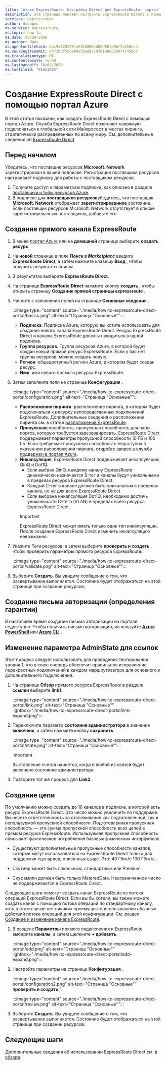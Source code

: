 ```yaml
---
title: 'Azure ExpressRoute: Настройка Direct для ExpressRoute: портал'
description: Эта страница поможет настроить ExpressRoute Direct с помощью портала.
services: expressroute
author: duongau
ms.service: expressroute
ms.topic: how-to
ms.date: 09/29/2020
ms.author: duau
ms.openlocfilehash: dac9df23209fa93b8060ad80d58fd66f7a356ecd
ms.sourcegitcommit: b4f303f59bb04e3bae0739761a0eb7e974745bb7
ms.translationtype: MT
ms.contentlocale: ru-RU
ms.lasthandoff: 10/02/2020
ms.locfileid: "91651485"
---
```

# <a name="create-expressroute-direct-using-the-azure-portal"></a>Создание ExpressRoute Direct с помощью портал Azure

В этой статье показано, как создать ExpressRoute Direct с помощью портал Azure.
Служба ExpressRoute Direct позволяет напрямую подключаться к глобальной сети Майкрософт в местах пиринга, стратегически распределенных по всему миру. См. дополнительные сведения об [ExpressRoute Direct](expressroute-erdirect-about.md).

## <a name="before-you-begin"></a><a name="before"></a>Перед началом

Убедитесь, что поставщик ресурсов **Microsoft. Network** зарегистрирован в вашей подписке. Регистрация поставщика ресурсов настраивает подписку для работы с поставщиком ресурсов.

1. Получите доступ к параметрам подписки, как описано в разделе [поставщики и типы ресурсов Azure](../azure-resource-manager/management/resource-providers-and-types.md).
1. В подписке для **поставщиков ресурсов**убедитесь, что поставщик **Microsoft. Network** отображает **зарегистрированное** состояние. Если поставщик ресурсов Microsoft. Network отсутствует в списке зарегистрированных поставщиков, добавьте его.

## <a name="create-expressroute-direct"></a><a name="create-erdir"></a>Создание прямого канала ExpressRoute

1. В меню [портал Azure](https://portal.azure.com) или на **домашней** странице выберите **создать ресурс**.

1. На **новой** странице в поле ***Поиск в Marketplace*** введите **ExpressRoute Direct**, а затем нажмите клавишу **Ввод** , чтобы получить результаты поиска.

1. В результатах выберите **ExpressRoute Direct**.

1. На странице **ExpressRoute Direct** нажмите кнопку **создать** , чтобы открыть страницу **Создание прямой страницы expressroute** .

1. Начните с заполнения полей на странице **Основные сведения** .

    :::image type="content" source="./media/how-to-expressroute-direct-portal/basics.png" alt-text="Страница &quot;Основные&quot;":::

    * **Подписка**. Подписка Azure, которую вы хотите использовать для создания нового канала ExpressRoute Direct. Ресурс ExpressRoute Direct и каналы ExpressRoute должны находиться в одной подписке.
    * **Группа ресурсов**. Группа ресурсов Azure, в которой будет создан новый прямой ресурс ExpressRoute. Если у вас нет группы ресурсов, можно создать новую.
    * **Регион**: общедоступный регион Azure, в котором будет создан ресурс.
    * **Имя**: имя нового прямого ресурса ExpressRoute.

1. Затем заполните поля на странице **Конфигурация** .

    :::image type="content" source="./media/how-to-expressroute-direct-portal/configuration.png" alt-text="Страница &quot;Основные&quot;":::

    * **Расположение пиринга**. расположение пиринга, в котором будет подключаться к ресурсу непосредственных подключений ExpressRoute. Дополнительные сведения о расположении пиринга см. в статье [расположения ExpressRoute](expressroute-locations-providers.md).
   * **Пропускная**способность. пропускная способность для пары портов, которую требуется зарезервировать. ExpressRoute Direct поддерживает параметры пропускной способности 10 ГБ и 100 ГБ. Если требуемая пропускная способность недоступна в указанном расположении пиринга, [откройте запрос в службу поддержки в портал Azure](https://aka.ms/azsupt).
   * **Инкапсуляция**. ExpressRoute Direct поддерживает инкапсуляцию QinQ и Dot1Q.
     * Если выбран QinQ, каждому каналу ExpressRoute динамически назначается S-тег и каналы будут уникальными в пределах ресурса ExpressRoute Direct.
     *  Каждый C-тег в канале должен быть уникальным в пределах канала, но не для всего ExpressRoute Direct.
     * Если выбрана инкапсуляция Dot1Q, необходимо достичь уникальности C-тега (VLAN) в пределах всего ресурса ExpressRoute Direct.
     >[!IMPORTANT]
     >ExpressRoute Direct может иметь только один тип инкапсуляции. После создания ExpressRoute Direct изменить инкапсуляцию невозможно.
     >

1. Укажите Теги ресурсов, а затем выберите **проверить и создать** , чтобы проверить параметры прямого ресурса ExpressRoute.

    :::image type="content" source="./media/how-to-expressroute-direct-portal/validate.png" alt-text="Страница &quot;Основные&quot;":::

1. Выберите **Создать**. Вы увидите сообщение о том, что развертывание выполняется. Состояние будет отображаться на этой странице при создании ресурсов. 

## <a name="generate-the-letter-of-authorization-loa"></a><a name="authorization"></a>Создание письма авторизации (определения гарантии)

В настоящее время создание письма авторизации на портале недоступно. Чтобы получить письмо авторизации, используйте **[Azure PowerShell](expressroute-howto-erdirect.md#authorization)** или **[Azure CLI](expressroute-howto-expressroute-direct-cli.md#authorization)** .

## <a name="change-admin-state-of-links"></a><a name="state"></a>Изменение параметра AdminState для ссылок

Этот процесс следует использовать для проведения тестирования уровня 1, что в свою очередь обеспечит правильное исправление перекрестных подключений в каждом маршрутизаторе для основного и дополнительного подключения.

1. На странице **Обзор** прямого ресурса ExpressRoute в разделе **ссылки** выберите **link1**.

    :::image type="content" source="./media/how-to-expressroute-direct-portal/link.png" alt-text="Страница &quot;Основные&quot;" lightbox="./media/how-to-expressroute-direct-portal/link-expand.png":::

1. Переключите параметр **состояния администратора** в значение **включено**, а затем нажмите кнопку **сохранить**.

    :::image type="content" source="./media/how-to-expressroute-direct-portal/state.png" alt-text="Страница &quot;Основные&quot;":::

    >[!IMPORTANT]
    >Выставление счетов начнется, когда в любой из связей будет включено состояние администратора.
    >

1. Повторите тот же процесс для **Link2**.

## <a name="create-a-circuit"></a><a name="circuit"></a>Создание цепи

По умолчанию можно создать до 10 каналов в подписке, в которой есть ресурс ExpressRoute Direct. Это число можно увеличить по поддержке. Вы несете ответственность за отслеживание как подготовленной, так и используемой пропускной способности. Подготовленная пропускная способность — это сумма пропускной способности всех цепей в прямом ресурсе ExpressRoute. Используемая пропускная способность описывает фактическое потребление базовых физических интерфейсов.

* Существуют дополнительные пропускные способности каналов, которые могут использоваться на ExpressRoute Direct только для поддержки сценариев, описанных выше. Это: 40 Гбит/с 100 Гбит/с.

* Скутиер может быть локальным, стандартным или Premium.

* Скуфамили должен быть только MeteredData. Неограниченное число не поддерживается в ExpressRoute Direct.

Следующие шаги помогут создать канал ExpressRoute из потока операций ExpressRoute Direct. Если вы бы хотели, вы также можете создать канал с помощью потока операций по стандартному каналу, хотя в этом случае нет никаких преимуществ использования обычных действий потока операций для этой конфигурации. См. раздел [Создание и изменение канала ExpressRoute](expressroute-howto-circuit-portal-resource-manager.md).

1. В разделе **Параметры** прямого подключения к ExpressRoute выберите **каналы**, а затем щелкните **+ добавить**. 

    :::image type="content" source="./media/how-to-expressroute-direct-portal/add.png" alt-text="Страница &quot;Основные&quot;" lightbox="./media/how-to-expressroute-direct-portal/add-expand.png":::

1. Настройте параметры на странице **Конфигурация** .

   :::image type="content" source="./media/how-to-expressroute-direct-portal/configuration2.png" alt-text="Страница &quot;Основные&quot;" **проверить и создать** ".

   :::image type="content" source="./media/how-to-expressroute-direct-portal/review.png" alt-text="Страница &quot;Основные&quot;":::

1. Выберите **Создать**. Вы увидите сообщение о том, что развертывание выполняется. Состояние будет отображаться на этой странице при создании ресурсов. 

## <a name="next-steps"></a>Следующие шаги

Дополнительные сведения об использовании ExpressRoute Direct см. в [обзоре](expressroute-erdirect-about.md).
